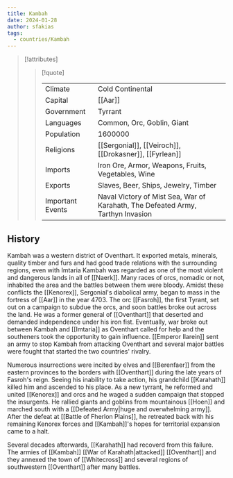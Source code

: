 ```yaml
---
title: Kambah
date: 2024-01-28
author: sfakias
tags:
  - countries/Kambah
---
```


> [!attributes]
> 
> > [!quote]
> >
> > | | |
> > | --- | --- |
> > | Climate | Cold Continental |
> > | Capital | [[Aar]] |
> > | Government | Tyrrant |
> > | Languages | Common, Orc, Goblin, Giant |
> > | Population | 1600000 |
> > | Religions | [[Sergonial]], [[Veiroch]], [[Drokasner]], [[Fyrlean]] |
> > | Imports | Iron Ore, Armor, Weapons, Fruits, Vegetables, Wine |
> > | Exports | Slaves, Beer, Ships, Jewelry, Timber |
> > | Important Events | Naval Victory of Mist Sea, War of Karahath, The Defeated Army, Tarthyn Invasion |

## History

Kambah was a western district of Oventhart. It exported metals, minerals, quality timber and furs and had good trade relations with the surrounding regions, even with Imtaria Kambah was regarded as one of the most violent and dangerous lands in all of [[Naerk]]. Many races of orcs, nomadic or not, inhabited the area and the battles between them were bloody. Amidst these conflicts the [[Kenorex]], Sergonial's diabolical army, began to mass in the fortress of [[Aar]] in the year 4703. The orc [[Fasroh]], the first Tyrant, set out on a campaign to subdue the orcs, and soon battles broke out across the land. He was a former general of [[Oventhart]] that deserted and demanded independence under his iron fist. Eventually, war broke out between Kambah and [[Imtaria]] as Oventhart called for help and the southeners took the opportunity to gain influence. [[Emperor Ilarein]] sent an army to stop Kambah from attacking Oventhart and several major battles were fought that started the two countries' rivalry.

Numerous insurrections were incited by elves and [[Berenfaer]] from the eastern provinces to the borders with [[Oventhart]] during the late years of Fasroh's reign. Seeing his inability to take action, his grandchild [[Karahath]] killed him and ascended to his place. As a new tyrrant, he reformed and united [[Kenorex]] and orcs and he waged a sudden campaign that stopped the insurgents. He rallied giants and goblins from mountainous [[Hoen]] and marched south with a [[Defeated Army|huge and overwhelming army]]. After the defeat at [[Battle of Fherlon Plains]], he retreated back with his remaining Kenorex forces and [[Kambah]]'s hopes for territorial expansion came to a halt.

Several decades afterwards, [[Karahath]] had recoverd from this failure. The armies of [[Kambah]] [[War of Karahath|attacked]] [[Oventhart]] and they annexed the town of [[Whitecross]] and several regions of southwestern [[Oventhart]] after many battles.
